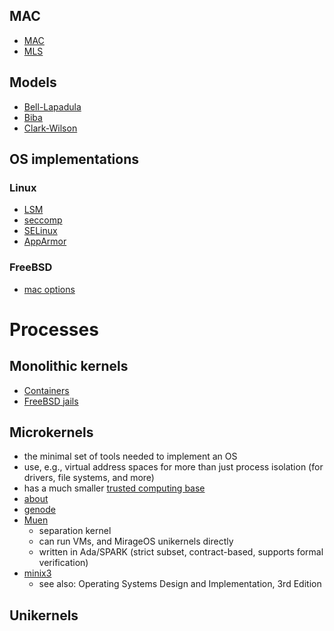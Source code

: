 
## MAC

* [MAC](https://en.wikipedia.org/wiki/Mandatory_access_control)
* [MLS](https://en.wikipedia.org/wiki/Multilevel_security)

## Models

* [Bell-Lapadula](https://en.wikipedia.org/wiki/Bell%E2%80%93LaPadula_model)
* [Biba](https://en.wikipedia.org/wiki/Biba_Model)
* [Clark-Wilson](https://en.wikipedia.org/wiki/Clark%E2%80%93Wilson_model)

## OS implementations

### Linux

* [LSM](https://www.kernel.org/doc/html/v4.16/admin-guide/LSM/index.html)
* [seccomp]()
* [SELinux]()
* [AppArmor]()

### FreeBSD

* [mac options](http://www.freebsd.no/doc/handbook/mac.html)

# Processes

## Monolithic kernels

* [Containers]()
* [FreeBSD jails](http://www.freebsd.no/doc/handbook/jails.html)

## Microkernels

* the minimal set of tools needed to implement an OS
* use, e.g., virtual address spaces for more than just process isolation (for drivers, file systems, and more)
* has a much smaller [trusted computing base](https://en.wikipedia.org/wiki/Trusted_computing_base)
* [about](https://en.wikipedia.org/wiki/Microkernel)
* [genode](https://genode.org/documentation/general-overview/index)
* [Muen](https://muen.codelabs.ch/)
    * separation kernel
    * can run VMs, and MirageOS unikernels directly
    * written in Ada/SPARK (strict subset, contract-based, supports formal verification)
* [minix3](http://www.minix3.org/)
    * see also: Operating Systems Design and Implementation, 3rd Edition

## Unikernels
